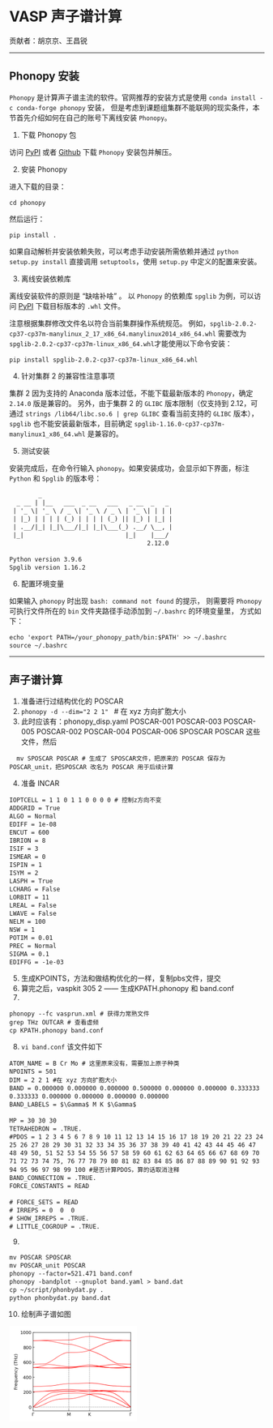 # VASP 声子谱计算

贡献者：胡京京、王昌锐

---

## Phonopy 安装

`Phonopy` 是计算声子谱主流的软件。官网推荐的安装方式是使用 `conda install -c conda-forge phonopy` 安装，
但是考虑到课题组集群不能联网的现实条件，本节首先介绍如何在自己的账号下离线安装 `Phonopy`。

1. 下载 Phonopy 包

访问 [PyPI](https://pypi.org/project/phonopy/) 或者 [Github](https://github.com/phonopy/phonopy.git) 下载 `Phonopy` 安装包并解压。

2. 安装 Phonopy

进入下载的目录：
```
cd phonopy
```
 
然后运行：
```
pip install .
```
如果自动解析并安装依赖失败，可以考虑手动安装所需依赖并通过 `python setup.py install` 直接调用 `setuptools`，使用 `setup.py` 中定义的配置来安装。

3. 离线安装依赖库

离线安装软件的原则是 “缺啥补啥” 。
以 `Phonopy` 的依赖库 `spglib` 为例，可以访问 [PyPI](https://pypi.org/project/spglib/) 下载目标版本的 `.whl` 文件。

注意根据集群修改文件名以符合当前集群操作系统规范。
例如，`spglib-2.0.2-cp37-cp37m-manylinux_2_17_x86_64.manylinux2014_x86_64.whl` 需要改为 `spglib-2.0.2-cp37-cp37m-linux_x86_64.whl`才能使用以下命令安装：
```
pip install spglib-2.0.2-cp37-cp37m-linux_x86_64.whl
```

4. 针对集群 2 的兼容性注意事项

集群 2 因为支持的 Anaconda 版本过低，不能下载最新版本的 `Phonopy`，确定 `2.14.0` 版是兼容的。
另外，由于集群 2 的 `GLIBC` 版本限制（仅支持到 2.12，可通过 `strings /lib64/libc.so.6 | grep GLIBC` 查看当前支持的 `GLIBC` 版本），
`spglib` 也不能安装最新版本，目前确定 `spglib-1.16.0-cp37-cp37m-manylinux1_x86_64.whl` 是兼容的。

5. 测试安装

安装完成后，在命令行输入 `phonopy`。如果安装成功，会显示如下界面，标注 `Python` 和 `Spglib` 的版本号：
```
        _
  _ __ | |__   ___  _ __   ___   _ __  _   _
 | '_ \| '_ \ / _ \| '_ \ / _ \ | '_ \| | | |
 | |_) | | | | (_) | | | | (_) || |_) | |_| |
 | .__/|_| |_|\___/|_| |_|\___(_) .__/ \__, |
 |_|                            |_|    |___/
                                      2.12.0

Python version 3.9.6
Spglib version 1.16.2
```

6. 配置环境变量

如果输入 `phonopy` 时出现 `bash: command not found` 的提示，
则需要将 `Phonopy` 可执行文件所在的 `bin` 文件夹路径手动添加到 `~/.bashrc` 的环境变量里，
方式如下：
```
echo 'export PATH=/your_phonopy_path/bin:$PATH' >> ~/.bashrc
source ~/.bashrc
```

---

## 声子谱计算

1. 准备进行过结构优化的 POSCAR
2. `phonopy -d --dim="2 2 1" ` # 在 xyz 方向扩胞大小
3. 此时应该有：phonopy_disp.yaml  POSCAR-001  POSCAR-003  POSCAR-005  POSCAR-002  POSCAR-004  POSCAR-006  SPOSCAR POSCAR 这些文件，然后

```cp POSCAR POSCAR_unit 
  mv SPOSCAR POSCAR # 生成了 SPOSCAR文件，把原来的 POSCAR 保存为 POSCAR_unit，把SPOSCAR 改名为 POSCAR 用于后续计算
```
4. 准备 INCAR

```
IOPTCELL = 1 1 0 1 1 0 0 0 0 # 控制z方向不变
ADDGRID = True
ALGO = Normal
EDIFF = 1e-08
ENCUT = 600
IBRION = 8
ISIF = 3
ISMEAR = 0
ISPIN = 1
ISYM = 2
LASPH = True
LCHARG = False
LORBIT = 11
LREAL = False
LWAVE = False
NELM = 100
NSW = 1
POTIM = 0.01
PREC = Normal
SIGMA = 0.1
EDIFFG = -1e-03
```
5. 生成KPOINTS，方法和做结构优化的一样，复制pbs文件，提交
6. 算完之后，vaspkit 305 2 —— 生成KPATH.phonopy 和 band.conf
7. 
```grep hession vasprun.xml # 显示 说明计算成功
phonopy --fc vasprun.xml # 获得力常熟文件
grep THz OUTCAR # 查看虚频
cp KPATH.phonopy band.conf 
```

8. `vi band.conf` 该文件如下
```
ATOM_NAME = B Cr Mo # 这里原来没有，需要加上原子种类
NPOINTS = 501
DIM = 2 2 1 #在 xyz 方向扩胞大小
BAND = 0.000000 0.000000 0.000000 0.500000 0.000000 0.000000 0.333333 0.333333 0.000000 0.000000 0.000000 0.000000
BAND_LABELS = $\Gamma$ M K $\Gamma$

MP = 30 30 30
TETRAHEDRON = .TRUE.
#PDOS = 1 2 3 4 5 6 7 8 9 10 11 12 13 14 15 16 17 18 19 20 21 22 23 24 25 26 27 28 29 30 31 32 33 34 35 36 37 38 39 40 41 42 43 44 45 46 47 48 49 50, 51 52 53 54 55 56 57 58 59 60 61 62 63 64 65 66 67 68 69 70 71 72 73 74 75, 76 77 78 79 80 81 82 83 84 85 86 87 88 89 90 91 92 93 94 95 96 97 98 99 100 #是否计算PDOS，算的话取消注释
BAND_CONNECTION = .TRUE.
FORCE_CONSTANTS = READ

# FORCE_SETS = READ
# IRREPS = 0  0  0
# SHOW_IRREPS = .TRUE.
# LITTLE_COGROUP = .TRUE.
```
9. 
```phonopy --dim="2 2 1" -c POSCAR_unit band.conf
mv POSCAR SPOSCAR
mv POSCAR_unit POSCAR
phonopy --factor=521.471 band.conf
phonopy -bandplot --gnuplot band.yaml > band.dat
cp ~/script/phonbydat.py .
python phonbydat.py band.dat
```
10. 绘制声子谱如图
<div align="left">
<img src="./figures/002.png" width = "50%" />
</div>

